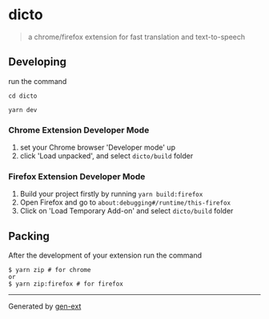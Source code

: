 # dicto

> a chrome/firefox extension for fast translation and text-to-speech

## Developing

run the command

```shell
cd dicto

yarn dev
```

### Chrome Extension Developer Mode

1. set your Chrome browser 'Developer mode' up
2. click 'Load unpacked', and select `dicto/build` folder

### Firefox Extension Developer Mode

1. Build your project firstly by running `yarn build:firefox`
2. Open Firefox and go to `about:debugging#/runtime/this-firefox`
3. Click on 'Load Temporary Add-on' and select `dicto/build` folder

## Packing

After the development of your extension run the command

```shell
$ yarn zip # for chrome
or
$ yarn zip:firefox # for firefox
```

---

Generated by [gen-ext](https://github.com/paulcoding810/gen-ext)
